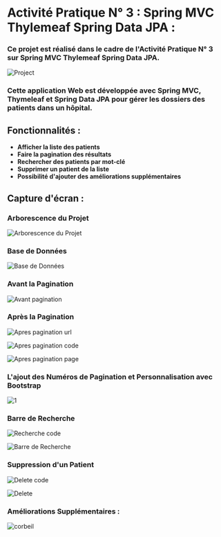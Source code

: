 # Activité Pratique N° 3 : Spring MVC Thylemeaf Spring Data JPA :

### Ce projet est réalisé dans le cadre de l'Activité Pratique N° 3 sur Spring MVC Thylemeaf Spring Data JPA.

![Project](https://github.com/BouzidiTheCoder/-Hospital-MVC-Management-System/assets/134173504/29899c51-110f-4118-8107-d5c5e166d725)

### Cette application Web est développée avec Spring MVC, Thymeleaf et Spring Data JPA pour gérer les dossiers des patients dans un hôpital.

## Fonctionnalités :

- **Afficher la liste des patients**
- **Faire la pagination des résultats**
- **Rechercher des patients par mot-clé**
- **Supprimer un patient de la liste**
- **Possibilité d'ajouter des améliorations supplémentaires**

## Capture d'écran :

### Arborescence du Projet

![Arborescence du Projet](https://github.com/BouzidiTheCoder/-Hospital-MVC-Management-System/assets/134173504/b8ca65a0-40eb-4087-bff7-c39f0e173a94)

### Base de Données

![Base de Données](https://github.com/BouzidiTheCoder/-Hospital-MVC-Management-System/assets/134173504/8a701629-e9a8-40d9-9ab8-a619828fd5c1)

### Avant la Pagination

![Avant pagination](https://github.com/BouzidiTheCoder/-Hospital-MVC-Management-System/assets/134173504/25db59bd-7cf5-4f4b-8617-48a682ad203f)

### Après la Pagination

![Apres pagination url](https://github.com/BouzidiTheCoder/-Hospital-MVC-Management-System/assets/134173504/4cf88573-66d0-4097-bf3f-590facd0f088)

![Apres pagination code](https://github.com/BouzidiTheCoder/-Hospital-MVC-Management-System/assets/134173504/0b57439d-fd43-44f7-b4c3-e5a99b7a78ee)

![Apres pagination page](https://github.com/BouzidiTheCoder/-Hospital-MVC-Management-System/assets/134173504/51ed6b4a-1dad-480f-83ec-c2328947cf5d)

### L'ajout des Numéros de Pagination et Personnalisation avec Bootstrap

![1](https://github.com/BouzidiTheCoder/-Hospital-MVC-Management-System/assets/134173504/d8d252e6-73d8-4a21-a295-2077ca398374)

### Barre de Recherche

![Recherche code](https://github.com/BouzidiTheCoder/-Hospital-MVC-Management-System/assets/134173504/16bdc9a3-ea32-43ca-8663-8f1b98cdcab8)

![Barre de Recherche](https://github.com/BouzidiTheCoder/-Hospital-MVC-Management-System/assets/134173504/4b447665-fe4f-42bd-a840-e44449daf0db)

### Suppression d'un Patient

![Delete code](https://github.com/BouzidiTheCoder/-Hospital-MVC-Management-System/assets/134173504/5f0159e1-a849-495c-ac9f-7956e992abfc)


![Delete](https://github.com/BouzidiTheCoder/-Hospital-MVC-Management-System/assets/134173504/e9011a6d-cffd-4556-a8f1-d059110c5ece)

### Améliorations Supplémentaires :

![corbeil](https://github.com/BouzidiTheCoder/-Hospital-MVC-Management-System/assets/134173504/bcaca478-8fa0-4767-b8cb-a1b2b4f16949)
